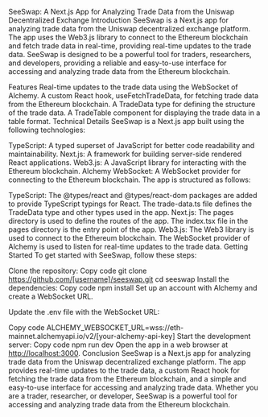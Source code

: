 SeeSwap: A Next.js App for Analyzing Trade Data from the Uniswap Decentralized Exchange
Introduction
SeeSwap is a Next.js app for analyzing trade data from the Uniswap decentralized exchange platform. The app uses the Web3.js library to connect to the Ethereum blockchain and fetch trade data in real-time, providing real-time updates to the trade data. SeeSwap is designed to be a powerful tool for traders, researchers, and developers, providing a reliable and easy-to-use interface for accessing and analyzing trade data from the Ethereum blockchain.

Features
Real-time updates to the trade data using the WebSocket of Alchemy.
A custom React hook, useFetchTradeData, for fetching trade data from the Ethereum blockchain.
A TradeData type for defining the structure of the trade data.
A TradeTable component for displaying the trade data in a table format.
Technical Details
SeeSwap is a Next.js app built using the following technologies:

TypeScript: A typed superset of JavaScript for better code readability and maintainability.
Next.js: A framework for building server-side rendered React applications.
Web3.js: A JavaScript library for interacting with the Ethereum blockchain.
Alchemy WebSocket: A WebSocket provider for connecting to the Ethereum blockchain.
The app is structured as follows:

TypeScript:
The @types/react and @types/react-dom packages are added to provide TypeScript typings for React.
The trade-data.ts file defines the TradeData type and other types used in the app.
Next.js:
The pages directory is used to define the routes of the app.
The index.tsx file in the pages directory is the entry point of the app.
Web3.js:
The Web3 library is used to connect to the Ethereum blockchain.
The WebSocket provider of Alchemy is used to listen for real-time updates to the trade data.
Getting Started
To get started with SeeSwap, follow these steps:

Clone the repository:
Copy code
git clone <https://github.com/[username]/seeswap.git>
cd seeswap
Install the dependencies:
Copy code
npm install
Set up an account with Alchemy and create a WebSocket URL.

Update the .env file with the WebSocket URL:

Copy code
ALCHEMY_WEBSOCKET_URL=wss://eth-mainnet.alchemyapi.io/v2/[your-alchemy-api-key]
Start the development server:
Copy code
npm run dev
Open the app in a web browser at <http://localhost:3000>.
Conclusion
SeeSwap is a Next.js app for analyzing trade data from the Uniswap decentralized exchange platform. The app provides real-time updates to the trade data, a custom React hook for fetching the trade data from the Ethereum blockchain, and a simple and easy-to-use interface for accessing and analyzing trade data. Whether you are a trader, researcher, or developer, SeeSwap is a powerful tool for accessing and analyzing trade data from the Ethereum blockchain.
